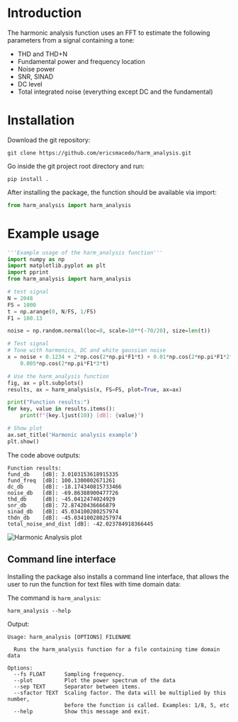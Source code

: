 # Introduction 
The harmonic analysis function uses an FFT to estimate the following parameters from a signal containing a tone:
- THD and THD+N
- Fundamental power and frequency location
- Noise power
- SNR, SINAD
- DC level
- Total integrated noise (everything except DC and the fundamental)

# Installation

Download the git repository:
```
git clone https://github.com/ericsmacedo/harm_analysis.git
```
Go inside the git project root directory and run:
```
pip install .
```
After installing the package, the function should be available via import:
```python
from harm_analysis import harm_analysis
```
# Example usage

```python
'''Example usage of the harm_analysis function'''
import numpy as np
import matplotlib.pyplot as plt
import pprint
from harm_analysis import harm_analysis

# test signal
N = 2048
FS = 1000
t = np.arange(0, N/FS, 1/FS)
F1 = 100.13

noise = np.random.normal(loc=0, scale=10**(-70/20), size=len(t))

# Test signal
# Tone with harmonics, DC and white gaussian noise
x = noise + 0.1234 + 2*np.cos(2*np.pi*F1*t) + 0.01*np.cos(2*np.pi*F1*2*t) +\
    0.005*np.cos(2*np.pi*F1*3*t) 

# Use the harm_analysis function
fig, ax = plt.subplots()
results, ax = harm_analysis(x, FS=FS, plot=True, ax=ax)

print("Function results:")
for key, value in results.items():
    print(f"{key.ljust(10)} [dB]: {value}")

# Show plot
ax.set_title('Harmonic analysis example')
plt.show() 
```

The code above outputs:
```
Function results:
fund_db    [dB]: 3.0103153618915335
fund_freq  [dB]: 100.1300002671261
dc_db      [dB]: -18.174340815733466
noise_db   [dB]: -69.86388900477726
thd_db     [dB]: -45.0412474024929
snr_db     [dB]: 72.87420436666879
sinad_db   [dB]: 45.034100280257974
thdn_db    [dB]: -45.034100280257974
total_noise_and_dist [dB]: -42.023784918366445
```

![Harmonic Analysis plot](docs/harm_analysis_out_example.png)

## Command line interface 
Installing the package also installs a command line interface, that allows the user to run the function for text files with time domain data:

The command is `harm_analysis`:
```
harm_analysis --help
```
Output:
```
Usage: harm_analysis [OPTIONS] FILENAME

  Runs the harm_analysis function for a file containing time domain data

Options:
  --fs FLOAT      Sampling frequency.
  --plot          Plot the power spectrum of the data
  --sep TEXT      Separator between items.
  --sfactor TEXT  Scaling factor. The data will be multiplied by this number,
                  before the function is called. Examples: 1/8, 5, etc
  --help          Show this message and exit.
```
